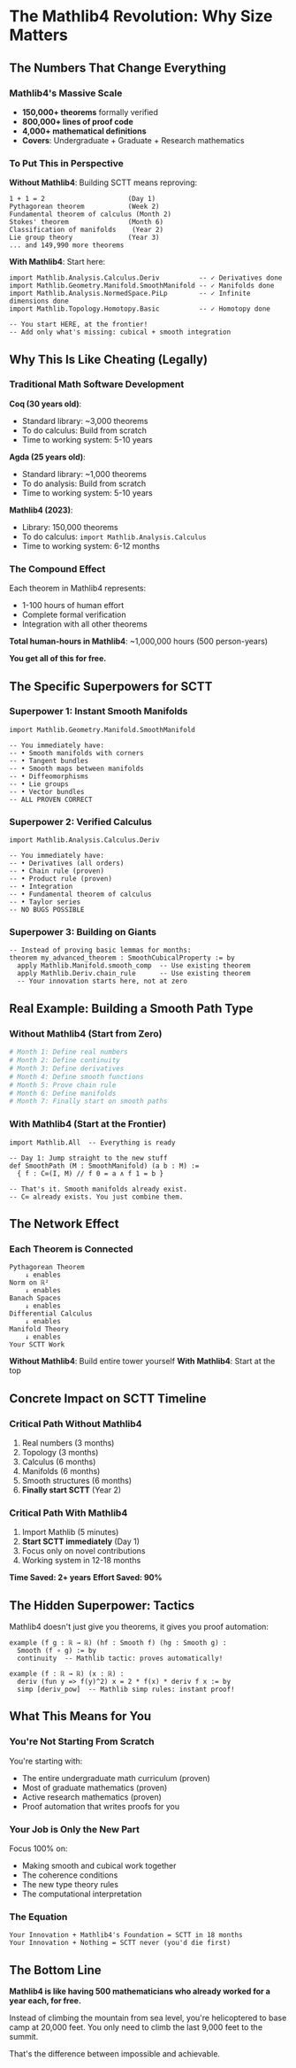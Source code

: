 # The Mathlib4 Revolution: Why Size Matters

## The Numbers That Change Everything

### Mathlib4's Massive Scale
- **150,000+ theorems** formally verified
- **800,000+ lines of proof code**
- **4,000+ mathematical definitions**
- **Covers**: Undergraduate + Graduate + Research mathematics

### To Put This in Perspective

**Without Mathlib4**: Building SCTT means reproving:
```
1 + 1 = 2                     (Day 1)
Pythagorean theorem           (Week 2)
Fundamental theorem of calculus (Month 2)
Stokes' theorem               (Month 6)
Classification of manifolds    (Year 2)
Lie group theory              (Year 3)
... and 149,990 more theorems
```

**With Mathlib4**: Start here:
```lean
import Mathlib.Analysis.Calculus.Deriv          -- ✓ Derivatives done
import Mathlib.Geometry.Manifold.SmoothManifold -- ✓ Manifolds done
import Mathlib.Analysis.NormedSpace.PiLp        -- ✓ Infinite dimensions done
import Mathlib.Topology.Homotopy.Basic          -- ✓ Homotopy done

-- You start HERE, at the frontier!
-- Add only what's missing: cubical + smooth integration
```

## Why This Is Like Cheating (Legally)

### Traditional Math Software Development

**Coq (30 years old)**:
- Standard library: ~3,000 theorems
- To do calculus: Build from scratch
- Time to working system: 5-10 years

**Agda (25 years old)**:
- Standard library: ~1,000 theorems  
- To do analysis: Build from scratch
- Time to working system: 5-10 years

**Mathlib4 (2023)**:
- Library: 150,000 theorems
- To do calculus: `import Mathlib.Analysis.Calculus`
- Time to working system: 6-12 months

### The Compound Effect

Each theorem in Mathlib4 represents:
- 1-100 hours of human effort
- Complete formal verification
- Integration with all other theorems

**Total human-hours in Mathlib4**: ~1,000,000 hours (500 person-years)

**You get all of this for free.**

## The Specific Superpowers for SCTT

### Superpower 1: Instant Smooth Manifolds
```lean
import Mathlib.Geometry.Manifold.SmoothManifold

-- You immediately have:
-- • Smooth manifolds with corners
-- • Tangent bundles
-- • Smooth maps between manifolds
-- • Diffeomorphisms
-- • Lie groups
-- • Vector bundles
-- ALL PROVEN CORRECT
```

### Superpower 2: Verified Calculus
```lean
import Mathlib.Analysis.Calculus.Deriv

-- You immediately have:
-- • Derivatives (all orders)
-- • Chain rule (proven)
-- • Product rule (proven)
-- • Integration
-- • Fundamental theorem of calculus
-- • Taylor series
-- NO BUGS POSSIBLE
```

### Superpower 3: Building on Giants
```lean
-- Instead of proving basic lemmas for months:
theorem my_advanced_theorem : SmoothCubicalProperty := by
  apply Mathlib.Manifold.smooth_comp  -- Use existing theorem
  apply Mathlib.Deriv.chain_rule      -- Use existing theorem
  -- Your innovation starts here, not at zero
```

## Real Example: Building a Smooth Path Type

### Without Mathlib4 (Start from Zero)
```python
# Month 1: Define real numbers
# Month 2: Define continuity
# Month 3: Define derivatives
# Month 4: Define smooth functions
# Month 5: Prove chain rule
# Month 6: Define manifolds
# Month 7: Finally start on smooth paths
```

### With Mathlib4 (Start at the Frontier)
```lean
import Mathlib.All  -- Everything is ready

-- Day 1: Jump straight to the new stuff
def SmoothPath (M : SmoothManifold) (a b : M) := 
  { f : C∞(I, M) // f 0 = a ∧ f 1 = b }

-- That's it. Smooth manifolds already exist.
-- C∞ already exists. You just combine them.
```

## The Network Effect

### Each Theorem is Connected
```
Pythagorean Theorem
    ↓ enables
Norm on ℝ²
    ↓ enables
Banach Spaces
    ↓ enables
Differential Calculus
    ↓ enables
Manifold Theory
    ↓ enables
Your SCTT Work
```

**Without Mathlib4**: Build entire tower yourself
**With Mathlib4**: Start at the top

## Concrete Impact on SCTT Timeline

### Critical Path Without Mathlib4
1. Real numbers (3 months)
2. Topology (3 months)
3. Calculus (6 months)
4. Manifolds (6 months)
5. Smooth structures (6 months)
6. **Finally start SCTT** (Year 2)

### Critical Path With Mathlib4
1. Import Mathlib (5 minutes)
2. **Start SCTT immediately** (Day 1)
3. Focus only on novel contributions
4. Working system in 12-18 months

**Time Saved: 2+ years**
**Effort Saved: 90%**

## The Hidden Superpower: Tactics

Mathlib4 doesn't just give you theorems, it gives you proof automation:

```lean
example (f g : ℝ → ℝ) (hf : Smooth f) (hg : Smooth g) : 
  Smooth (f ∘ g) := by
  continuity  -- Mathlib tactic: proves automatically!

example (f : ℝ → ℝ) (x : ℝ) :
  deriv (fun y => f(y)^2) x = 2 * f(x) * deriv f x := by
  simp [deriv_pow]  -- Mathlib simp rules: instant proof!
```

## What This Means for You

### You're Not Starting From Scratch
You're starting with:
- The entire undergraduate math curriculum (proven)
- Most of graduate mathematics (proven)
- Active research mathematics (proven)
- Proof automation that writes proofs for you

### Your Job is Only the New Part
Focus 100% on:
- Making smooth and cubical work together
- The coherence conditions
- The new type theory rules
- The computational interpretation

### The Equation
```
Your Innovation + Mathlib4's Foundation = SCTT in 18 months
Your Innovation + Nothing = SCTT never (you'd die first)
```

## The Bottom Line

**Mathlib4 is like having 500 mathematicians who already worked for a year each, for free.**

Instead of climbing the mountain from sea level, you're helicoptered to base camp at 20,000 feet. You only need to climb the last 9,000 feet to the summit.

That's the difference between impossible and achievable.